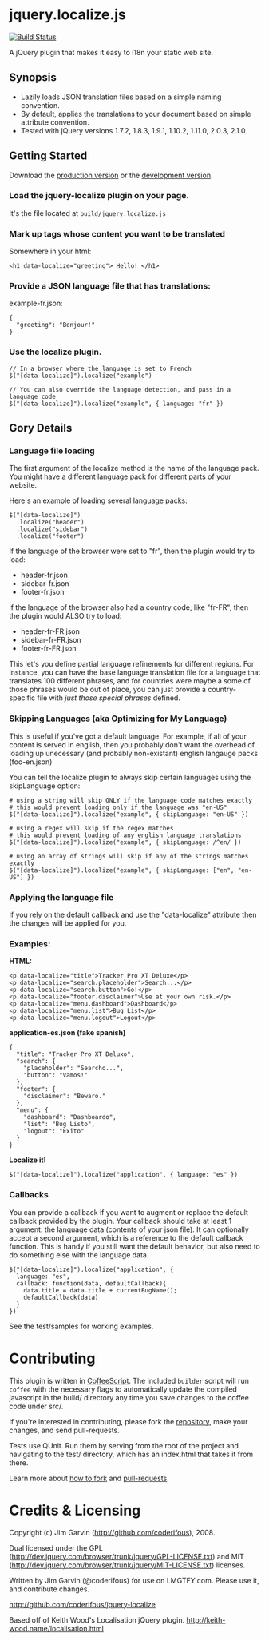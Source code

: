 # jquery.localize.js

[![Build Status](https://travis-ci.org/jgolla/jquery-localize.png?branch=master)](https://travis-ci.org/jgolla/jquery-localize)

A jQuery plugin that makes it easy to i18n your static web site.

## Synopsis
* Lazily loads JSON translation files based on a simple naming convention.
* By default, applies the translations to your document based on simple attribute convention.
* Tested with jQuery versions 1.7.2, 1.8.3, 1.9.1, 1.10.2, 1.11.0, 2.0.3, 2.1.0

## Getting Started
Download the [production version][min] or the [development version][max].

[min]: https://raw.github.com/jgolla/jquery-localize/master/dist/localize.min.js
[max]: https://raw.github.com/jgolla/jquery-localize/master/dist/localize.js

### Load the jquery-localize plugin on your page.

It's the file located at `build/jquery.localize.js`

### Mark up tags whose content you want to be translated

Somewhere in your html:

    <h1 data-localize="greeting"> Hello! </h1>

### Provide a JSON language file that has translations:

example-fr.json:

    {
      "greeting": "Bonjour!"
    }

### Use the localize plugin.

    // In a browser where the language is set to French
    $("[data-localize]").localize("example")

    // You can also override the language detection, and pass in a language code
    $("[data-localize]").localize("example", { language: "fr" })

## Gory Details

### Language file loading

The first argument of the localize method is the name of the language pack.  You might have a different language pack for different parts of your website.

Here's an example of loading several language packs:

    $("[data-localize]")
      .localize("header")
      .localize("sidebar")
      .localize("footer")


If the language of the browser were set to "fr", then the plugin would try to load:

* header-fr.json
* sidebar-fr.json
* footer-fr.json

if the language of the browser also had a country code, like "fr-FR", then the plugin would ALSO try to load:

* header-fr-FR.json
* sidebar-fr-FR.json
* footer-fr-FR.json

This let's you define partial language refinements for different regions.  For instance, you can have the base language translation file for a language that translates 100 different phrases, and for countries were maybe a some of those phrases would be out of place, you can just provide a country-specific file with _just those special phrases_ defined.

### Skipping Languages (aka Optimizing for My Language)

This is useful if you've got a default language.  For example, if all of your content is served in english, then you probably don't want the overhead of loading up unecessary (and probably non-existant) english langauge packs (foo-en.json)

You can tell the localize plugin to always skip certain languages using the skipLanguage option:

    # using a string will skip ONLY if the language code matches exactly
    # this would prevent loading only if the language was "en-US"
    $("[data-localize]").localize("example", { skipLanguage: "en-US" })

    # using a regex will skip if the regex matches
    # this would prevent loading of any english language translations
    $("[data-localize]").localize("example", { skipLanguage: /^en/ })

    # using an array of strings will skip if any of the strings matches exactly
    $("[data-localize]").localize("example", { skipLanguage: ["en", "en-US"] })

### Applying the language file

If you rely on the default callback and use the "data-localize" attribute then the changes will be applied for you.

### Examples:

**HTML:**

    <p data-localize="title">Tracker Pro XT Deluxe</p>
    <p data-localize="search.placeholder">Search...</p>
    <p data-localize="search.button">Go!</p>
    <p data-localize="footer.disclaimer">Use at your own risk.</p>
    <p data-localize="menu.dashboard">Dashboard</p>
    <p data-localize="menu.list">Bug List</p>
    <p data-localize="menu.logout">Logout</p>

**application-es.json (fake spanish)**

    {
      "title": "Tracker Pro XT Deluxo",
      "search": {
        "placeholder": "Searcho...",
        "button": "Vamos!"
      },
      "footer": {
        "disclaimer": "Bewaro."
      },
      "menu": {
        "dashboard": "Dashboardo",
        "list": "Bug Listo",
        "logout": "Exito"
      }
    }

**Localize it!**

    $("[data-localize]").localize("application", { language: "es" })

### Callbacks

You can provide a callback if you want to augment or replace the default callback provided by the plugin.  Your callback should take at least 1 argument: the language data (contents of your json file).  It can optionally accept a second argument, which is a reference to the default callback function.  This is handy if you still want the default behavior, but also need to do something else with the language data.

    $("[data-localize]").localize("application", {
      language: "es",
      callback: function(data, defaultCallback){
        data.title = data.title + currentBugName();
        defaultCallback(data)
      }
    })

See the test/samples for working examples.

# Contributing

This plugin is written in [CoffeeScript](http://jashkenas.github.com/coffee-script/).
The included `builder` script will run `coffee` with the necessary flags to
automatically update the compiled javascript in the build/ directory any time you
save changes to the coffee code under src/.

If you're interested in contributing, please fork the [repository](https://github.com/coderifous/jquery-localize),
make your changes, and send pull-requests.

Tests use QUnit.  Run them by serving from the root of the project and
navigating to the test/ directory, which has an index.html that takes it from
there.

Learn more about [how to fork](http://help.github.com/fork-a-repo/) and
[pull-requests](http://help.github.com/pull-requests/).

# Credits & Licensing

Copyright (c) Jim Garvin (http://github.com/coderifous), 2008.

Dual licensed under the GPL (http://dev.jquery.com/browser/trunk/jquery/GPL-LICENSE.txt) and MIT (http://dev.jquery.com/browser/trunk/jquery/MIT-LICENSE.txt) licenses.

Written by Jim Garvin (@coderifous) for use on LMGTFY.com.
Please use it, and contribute changes.

http://github.com/coderifous/jquery-localize

Based off of Keith Wood's Localisation jQuery plugin.
http://keith-wood.name/localisation.html